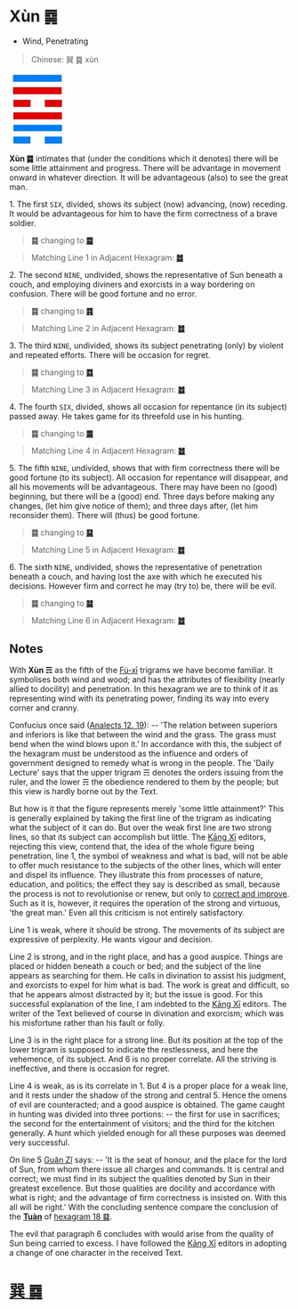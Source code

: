 # Xùn ䷸

* Wind, Penetrating

> Chinese: 巽 ䷸ xùn

<a id="p-189"/>

<img src="shapes/57.10.jpg" width="101" alt="巽">

**Xùn ䷸** intimates that (under the conditions which it denotes) there will be some little attainment and progress.
There will be advantage in movement onward in whatever direction. It will be advantageous (also) to see the great man.

<a id="p-190"/>

1.<a name="57.1"></a> The first `SIX`, divided, shows its subject (now) advancing, (now) receding. It would be advantageous for him to have the firm correctness of a brave soldier.

> **䷸** changing to [**䷈**](e5b08fe7959cxiaoxu.md#9.1)

> Matching Line 1 in Adjacent Hexagram: [**䷹**](e58591dui.md#58.1)

2.<a name="57.2"></a> The second `NINE`, undivided, shows the representative of Sun beneath a couch, and employing diviners and exorcists in a way bordering on confusion. There will be good fortune and no error.

> **䷸** changing to [**䷴**](e6b890jian.md#53.2)

> Matching Line 2 in Adjacent Hexagram: [**䷹**](e58591dui.md#58.2)

3.<a name="57.3"></a> The third `NINE`, undivided, shows its subject penetrating (only) by violent and repeated efforts. There will be occasion for regret.

> **䷸** changing to [**䷺**](e6b6a3huan.md#59.3)

> Matching Line 3 in Adjacent Hexagram: [**䷹**](e58591dui.md#58.3)

4.<a name="57.4"></a> The fourth `SIX`, divided, shows all occasion for repentance (in its subject) passed away. He takes game for its threefold use in his hunting.

> **䷸** changing to [**䷫**](e5a7a4gou.md#44.4)

> Matching Line 4 in Adjacent Hexagram: [**䷹**](e58591dui.md#58.4)

5.<a name="57.5"></a> The fifth `NINE`, undivided, shows that with firm correctness there will be good fortune (to its subject). All occasion for repentance will disappear, and all his movements will be advantageous. There may have been no (good) beginning, but there will be a (good) end. Three days before making any changes, (let him give notice of them); and three days after, (let him reconsider them). There will (thus) be good fortune.

> **䷸** changing to [**䷑**](e89b8agu.md#18.5)

> Matching Line 5 in Adjacent Hexagram: [**䷹**](e58591dui.md#58.5)

<a id="p-191"/>

6.<a name="57.6"></a> The sixth `NINE`, undivided, shows the representative of penetration beneath a couch, and having lost the axe with which he executed his decisions. However firm and correct he may (try to) be, there will be evil.

> **䷸** changing to [**䷯**](e4ba95jing.md#48.6)

> Matching Line 6 in Adjacent Hexagram: [**䷹**](e58591dui.md#58.6)

## Notes

With **Xùn ☴** as the fifth of the [Fú-xī](https://en.wikipedia.org/wiki/Fuxi) trigrams we have become familiar. It symbolises both wind and wood; and has the attributes of flexibility (nearly allied to docility) and penetration. In this hexagram we are to think of it as representing wind with its penetrating power, finding its way into every corner and cranny.

Confucius once said ([Analects 12. 19](https://ctext.org/dictionary.pl?if=en&id=1400&remap=gb)): -- 'The relation between superiors and inferiors is like that between the wind and the grass. The grass must bend when the wind blows upon it.' In accordance with this, the subject of the hexagram must be understood as the influence and orders of government designed to remedy what is wrong in the people. The 'Daily Lecture' says that the upper trigram ☴ denotes the orders issuing from the ruler, and the lower ☴ the obedience rendered to them by the people; but this view is hardly borne out by the Text.

But how is it that the figure represents merely 'some little attainment?' This is generally explained by taking the first line of the trigram as indicating what the subject of it can do. But over the weak first line are two strong lines, so that its subject can accomplish but little. The [Kāng Xī](https://en.wikipedia.org/wiki/Kangxi_Dictionary) editors, rejecting this view, contend that, the idea of the whole figure being penetration, line 1, the symbol of weakness and what is bad, will not be able to offer much resistance to the subjects of the other lines, which will enter and dispel its influence. They illustrate this from processes of nature, education, and politics; the effect they say is described as small, because the process is not to revolutionise or renew, but only to [correct and improve](e58591dui.md#p-192). Such as it is, however, it requires the operation of the strong and virtuous, 'the great man.' Even all this criticism is not entirely satisfactory.

Line 1 is weak, where it should be strong. The movements of its subject are expressive of perplexity. He wants vigour and decision.

Line 2 is strong, and in the right place, and has a good auspice. Things are placed or hidden beneath a couch or bed; and the subject of the line appears as searching for them. He calls in divination to assist his judgment, and exorcists to expel for him what is bad. The work is great and difficult, so that he appears almost distracted by it; but the issue is good. For this successful explanation of the line, I am indebted to the [Kāng Xī](https://en.wikipedia.org/wiki/Kangxi_Dictionary) editors. The writer of the Text believed of course in divination and exorcism; which was his misfortune rather than his fault or folly.

Line 3 is in the right place for a strong line. But its position at the top of the lower trigram is supposed to indicate the restlessness, and here the vehemence, of its subject. And 6 is no proper correlate. All the striving is ineffective, and there is occasion for regret.

Line 4 is weak, as is its correlate in 1. But 4 is a proper place for a weak line, and it rests under the shadow of the strong and central 5. Hence the omens of evil are counteracted; and a good auspice is obtained. The game caught in hunting was divided into three portions: -- the first for use in sacrifices; the second for the entertainment of visitors; and the third for the kitchen generally. A hunt which yielded enough for all these purposes was deemed very successful.

On line 5 [Guǎn Zǐ](https://en.wikipedia.org/wiki/Guanzi_(text)) says: -- 'It is the seat of honour, and the place for the lord of Sun, from whom there issue all charges and commands. It is central and correct; we must find in its subject the qualities denoted by Sun in their greatest excellence. But those qualities are docility and accordance with what is right; and the advantage of firm correctness is insisted on. With this all will be right.' With the concluding sentence compare the conclusion of the [**Tuàn**](https://en.wikipedia.org/wiki/Ten_Wings) of [hexagram 18 ䷑](e89b8agu.md).

The evil that paragraph 6 concludes with would arise from the quality of Sun being carried to excess. I have followed the [Kāng Xī](https://en.wikipedia.org/wiki/Kangxi_Dictionary) editors in adopting a change of one character in the received Text.

# [巽 ䷸](e5b7bdxun_cn.md)
